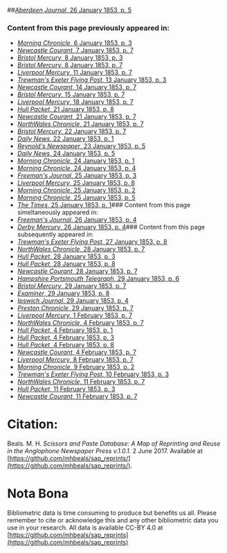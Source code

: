 ##[*Aberdeen Journal*, 26 January 1853, p. 5](https://mhbeals.github.io/sap_html/Aberdeen-Journal/Aberdeen-Journal-26-January-1853-p-5)

### Content from this page previously appeared in:
+ [*Morning Chronicle*, 6 January 1853, p. 3](https://mhbeals.github.io/sap_html/Morning-Chronicle/Morning-Chronicle-6-January-1853-p-3)
+ [*Newcastle Courant*, 7 January 1853, p. 7](https://mhbeals.github.io/sap_html/Newcastle-Courant/Newcastle-Courant-7-January-1853-p-7)
+ [*Bristol Mercury*, 8 January 1853, p. 3](https://mhbeals.github.io/sap_html/Bristol-Mercury/Bristol-Mercury-8-January-1853-p-3)
+ [*Bristol Mercury*, 8 January 1853, p. 7](https://mhbeals.github.io/sap_html/Bristol-Mercury/Bristol-Mercury-8-January-1853-p-7)
+ [*Liverpool Mercury*, 11 January 1853, p. 7](https://mhbeals.github.io/sap_html/Liverpool-Mercury/Liverpool-Mercury-11-January-1853-p-7)
+ [*Trewman's Exeter Flying Post*, 13 January 1853, p. 3](https://mhbeals.github.io/sap_html/Trewman's-Exeter-Flying-Post/Trewman's-Exeter-Flying-Post-13-January-1853-p-3)
+ [*Newcastle Courant*, 14 January 1853, p. 7](https://mhbeals.github.io/sap_html/Newcastle-Courant/Newcastle-Courant-14-January-1853-p-7)
+ [*Bristol Mercury*, 15 January 1853, p. 7](https://mhbeals.github.io/sap_html/Bristol-Mercury/Bristol-Mercury-15-January-1853-p-7)
+ [*Liverpool Mercury*, 18 January 1853, p. 7](https://mhbeals.github.io/sap_html/Liverpool-Mercury/Liverpool-Mercury-18-January-1853-p-7)
+ [*Hull Packet*, 21 January 1853, p. 8](https://mhbeals.github.io/sap_html/Hull-Packet/Hull-Packet-21-January-1853-p-8)
+ [*Newcastle Courant*, 21 January 1853, p. 7](https://mhbeals.github.io/sap_html/Newcastle-Courant/Newcastle-Courant-21-January-1853-p-7)
+ [*NorthWales Chronicle*, 21 January 1853, p. 7](https://mhbeals.github.io/sap_html/NorthWales-Chronicle/NorthWales-Chronicle-21-January-1853-p-7)
+ [*Bristol Mercury*, 22 January 1853, p. 7](https://mhbeals.github.io/sap_html/Bristol-Mercury/Bristol-Mercury-22-January-1853-p-7)
+ [*Daily News*, 22 January 1853, p. 1](https://mhbeals.github.io/sap_html/Daily-News/Daily-News-22-January-1853-p-1)
+ [*Reynold's Newspaper*, 23 January 1853, p. 5](https://mhbeals.github.io/sap_html/Reynold's-Newspaper/Reynold's-Newspaper-23-January-1853-p-5)
+ [*Daily News*, 24 January 1853, p. 5](https://mhbeals.github.io/sap_html/Daily-News/Daily-News-24-January-1853-p-5)
+ [*Morning Chronicle*, 24 January 1853, p. 1](https://mhbeals.github.io/sap_html/Morning-Chronicle/Morning-Chronicle-24-January-1853-p-1)
+ [*Morning Chronicle*, 24 January 1853, p. 4](https://mhbeals.github.io/sap_html/Morning-Chronicle/Morning-Chronicle-24-January-1853-p-4)
+ [*Freeman's Journal*, 25 January 1853, p. 3](https://mhbeals.github.io/sap_html/Freeman's-Journal/Freeman's-Journal-25-January-1853-p-3)
+ [*Liverpool Mercury*, 25 January 1853, p. 8](https://mhbeals.github.io/sap_html/Liverpool-Mercury/Liverpool-Mercury-25-January-1853-p-8)
+ [*Morning Chronicle*, 25 January 1853, p. 2](https://mhbeals.github.io/sap_html/Morning-Chronicle/Morning-Chronicle-25-January-1853-p-2)
+ [*Morning Chronicle*, 25 January 1853, p. 5](https://mhbeals.github.io/sap_html/Morning-Chronicle/Morning-Chronicle-25-January-1853-p-5)
+ [*The Times*, 25 January 1853, p. 1](https://mhbeals.github.io/sap_html/The-Times/The-Times-25-January-1853-p-1)### Content from this page simeltaneously appeared in:
+ [*Freeman's Journal*, 26 January 1853, p. 4](https://mhbeals.github.io/sap_html/Freeman's-Journal/Freeman's-Journal-26-January-1853-p-4)
+ [*Derby Mercury*, 26 January 1853, p. 4](https://mhbeals.github.io/sap_html/Derby-Mercury/Derby-Mercury-26-January-1853-p-4)### Content from this page subsequently appeared in:
+ [*Trewman's Exeter Flying Post*, 27 January 1853, p. 8](https://mhbeals.github.io/sap_html/Trewman's-Exeter-Flying-Post/Trewman's-Exeter-Flying-Post-27-January-1853-p-8)
+ [*NorthWales Chronicle*, 28 January 1853, p. 7](https://mhbeals.github.io/sap_html/NorthWales-Chronicle/NorthWales-Chronicle-28-January-1853-p-7)
+ [*Hull Packet*, 28 January 1853, p. 3](https://mhbeals.github.io/sap_html/Hull-Packet/Hull-Packet-28-January-1853-p-3)
+ [*Hull Packet*, 28 January 1853, p. 8](https://mhbeals.github.io/sap_html/Hull-Packet/Hull-Packet-28-January-1853-p-8)
+ [*Newcastle Courant*, 28 January 1853, p. 7](https://mhbeals.github.io/sap_html/Newcastle-Courant/Newcastle-Courant-28-January-1853-p-7)
+ [*Hampshire Portsmouth Telegraph*, 29 January 1853, p. 6](https://mhbeals.github.io/sap_html/Hampshire-Portsmouth-Telegraph/Hampshire-Portsmouth-Telegraph-29-January-1853-p-6)
+ [*Bristol Mercury*, 29 January 1853, p. 7](https://mhbeals.github.io/sap_html/Bristol-Mercury/Bristol-Mercury-29-January-1853-p-7)
+ [*Examiner*, 29 January 1853, p. 8](https://mhbeals.github.io/sap_html/Examiner/Examiner-29-January-1853-p-8)
+ [*Ipswich Journal*, 29 January 1853, p. 4](https://mhbeals.github.io/sap_html/Ipswich-Journal/Ipswich-Journal-29-January-1853-p-4)
+ [*Preston Chronicle*, 29 January 1853, p. 7](https://mhbeals.github.io/sap_html/Preston-Chronicle/Preston-Chronicle-29-January-1853-p-7)
+ [*Liverpool Mercury*, 1 February 1853, p. 7](https://mhbeals.github.io/sap_html/Liverpool-Mercury/Liverpool-Mercury-1-February-1853-p-7)
+ [*NorthWales Chronicle*, 4 February 1853, p. 7](https://mhbeals.github.io/sap_html/NorthWales-Chronicle/NorthWales-Chronicle-4-February-1853-p-7)
+ [*Hull Packet*, 4 February 1853, p. 1](https://mhbeals.github.io/sap_html/Hull-Packet/Hull-Packet-4-February-1853-p-1)
+ [*Hull Packet*, 4 February 1853, p. 3](https://mhbeals.github.io/sap_html/Hull-Packet/Hull-Packet-4-February-1853-p-3)
+ [*Hull Packet*, 4 February 1853, p. 8](https://mhbeals.github.io/sap_html/Hull-Packet/Hull-Packet-4-February-1853-p-8)
+ [*Newcastle Courant*, 4 February 1853, p. 7](https://mhbeals.github.io/sap_html/Newcastle-Courant/Newcastle-Courant-4-February-1853-p-7)
+ [*Liverpool Mercury*, 8 February 1853, p. 7](https://mhbeals.github.io/sap_html/Liverpool-Mercury/Liverpool-Mercury-8-February-1853-p-7)
+ [*Morning Chronicle*, 9 February 1853, p. 2](https://mhbeals.github.io/sap_html/Morning-Chronicle/Morning-Chronicle-9-February-1853-p-2)
+ [*Trewman's Exeter Flying Post*, 10 February 1853, p. 3](https://mhbeals.github.io/sap_html/Trewman's-Exeter-Flying-Post/Trewman's-Exeter-Flying-Post-10-February-1853-p-3)
+ [*NorthWales Chronicle*, 11 February 1853, p. 7](https://mhbeals.github.io/sap_html/NorthWales-Chronicle/NorthWales-Chronicle-11-February-1853-p-7)
+ [*Hull Packet*, 11 February 1853, p. 3](https://mhbeals.github.io/sap_html/Hull-Packet/Hull-Packet-11-February-1853-p-3)
+ [*Newcastle Courant*, 11 February 1853, p. 7](https://mhbeals.github.io/sap_html/Newcastle-Courant/Newcastle-Courant-11-February-1853-p-7)
                    
# Citation: 

Beals. M. H. *Scissors and Paste Database: A Map of Reprinting and Reuse in the Anglophone Newspaper Press v.1.0.1.* 2 June 2017. Available at [https://github.com/mhbeals/sap_reprints/](https://github.com/mhbeals/sap_reprints/). 
                    
# Nota Bona

Bibliometric data is time consuming to produce but benefits us all. Please remember to cite or acknowledge this and any other bibliometric data you use in your research. All data is available CC-BY 4.0 at [https://github.com/mhbeals/sap_reprints](https://github.com/mhbeals/sap_reprints)